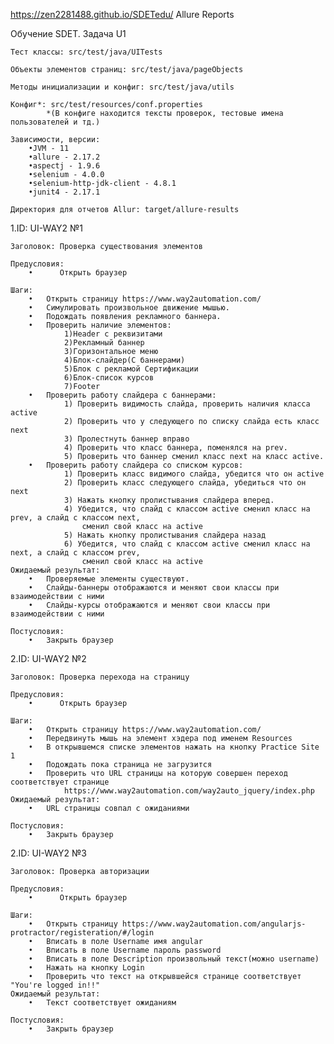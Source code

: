 https://zen2281488.github.io/SDETedu/ Allure Reports

Обучение SDET. Задача U1

    Тест классы: src/test/java/UITests

    Объекты элементов страниц: src/test/java/pageObjects
    
    Методы инициализации и конфиг: src/test/java/utils 
    
    Конфиг*: src/test/resources/conf.properties
            *(В конфиге находится тексты проверок, тестовые имена пользователей и тд.)
    
    Зависимости, версии:
        •JVM - 11
        •allure - 2.17.2
        •aspectj - 1.9.6
        •selenium - 4.0.0
        •selenium-http-jdk-client - 4.8.1
        •junit4 - 2.17.1
    
    Директория для отчетов Allur: target/allure-results


1.ID: UI-WAY2 №1

    Заголовок: Проверка существования элементов

    Предусловия: 
        •      Открыть браузер

    Шаги:
        •	Открыть страницу https://www.way2automation.com/
        •   Симулировать произвольное движение мышью.
        •   Подождать появления рекламного баннера.
        •	Проверить наличие элементов:
                1)Header с реквизитами
                2)Рекламный баннер
                3)Горизонтальное меню
                4)Блок-слайдер(С баннерами)
                5)Блок с рекламой Сертификации
                6)Блок-список курсов
                7)Footer
        •   Проверить работу слайдера с баннерами:
                1) Проверить видимость слайда, проверить наличия класса active
                2) Проверить что у следующего по списку слайда есть класс next
                3) Пролестнуть баннер вправо
                4) Проверить что класс баннера, поменялся на prev.
                5) Проверить что баннер сменил класс next на класс active.
        •   Проверить работу слайдера со списком курсов:
                1) Проверить класс видимого слайда, убедится что он active
                2) Проверить класс следующего слайда, убедиться что он next
                3) Нажать кнопку пролистывания слайдера вперед.
                4) Убедится, что слайд с классом active сменил класс на prev, а слайд с классом next,
                    сменил свой класс на active
                5) Нажать кнопку пролистывания слайдера назад
                6) Убедится, что слайд с классом active сменил класс на next, а слайд с классом prev,
                    сменил свой класс на active
    Ожидаемый результат:
        •	Проверяемые элементы существуют.
        •	Слайды-баннеры отображаются и меняют свои классы при взаимодействии с ними
        •	Слайды-курсы отображаются и меняют свои классы при взаимодействии с ними

    Постусловия:
        •	Закрыть браузер

2.ID: UI-WAY2 №2

    Заголовок: Проверка перехода на страницу

    Предусловия: 
        •      Открыть браузер

    Шаги:
        •	Открыть страницу https://www.way2automation.com/
        •   Передвинуть мышь на элемент хэдера под именем Resources
        •   В открывшемся списке элементов нажать на кнопку Practice Site 1
        •	Подождать пока страница не загрузится
        •	Проверить что URL страницы на которую совершен переход соответствует странице 
                https://www.way2automation.com/way2auto_jquery/index.php
    Ожидаемый результат:
        •	URL страницы совпал с ожиданиями

    Постусловия:
        •	Закрыть браузер

2.ID: UI-WAY2 №3

    Заголовок: Проверка авторизации

    Предусловия: 
        •      Открыть браузер

    Шаги:
        •	Открыть страницу https://www.way2automation.com/angularjs-protractor/registeration/#/login
        •   Вписать в поле Username имя angular
        •   Вписать в поле Username пароль password
        •   Вписать в поле Description произвольный текст(можно username)
        •   Нажать на кнопку Login
        •   Проверить что текст на открывшейся странице соответствует "You're logged in!!"
    Ожидаемый результат:
        •	Текст соответствует ожиданиям

    Постусловия:
        •	Закрыть браузер
       